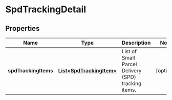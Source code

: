 
# SpdTrackingDetail

## Properties
Name | Type | Description | Notes
------------ | ------------- | ------------- | -------------
**spdTrackingItems** | [**List&lt;SpdTrackingItem&gt;**](SpdTrackingItem.md) | List of Small Parcel Delivery (SPD) tracking items. |  [optional]



